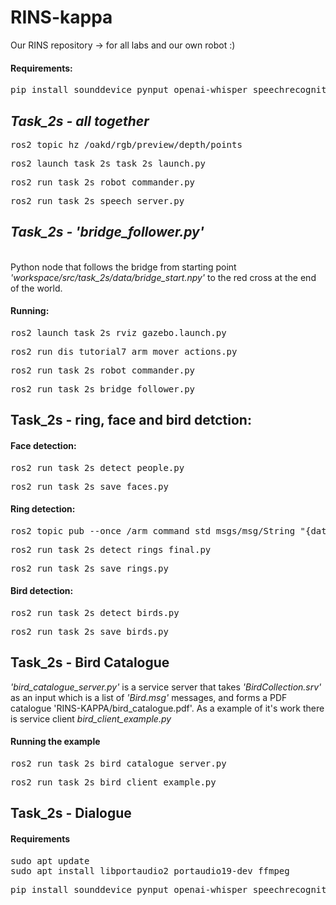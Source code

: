 # RINS-kappa
Our RINS repository -> for all labs and our own robot :)



#### Requirements:

<pre lang="markdown">pip install sounddevice pynput openai-whisper speechrecognition vosk deepface scikit-image</pre>

<h2><i>Task_2s - all together</i></h2>

<pre lang="markdown">ros2 topic hz /oakd/rgb/preview/depth/points</pre>
<pre lang="markdown">ros2 launch task_2s task_2s_launch.py</pre>
<pre lang="markdown">ros2 run task_2s robot_commander.py</pre>
<pre lang="markdown">ros2 run task_2s speech_server.py</pre>

<h2><i>Task_2s - 'bridge_follower.py'</i></h2> 
<br>Python node that follows the bridge from starting point <i>'workspace/src/task_2s/data/bridge_start.npy'</i> to the red cross at the end of the world.

#### Running:
<pre lang="markdown">ros2 launch task_2s rviz_gazebo.launch.py</pre>
<pre lang="markdown">ros2 run dis_tutorial7 arm_mover_actions.py</pre>
<pre lang="markdown">ros2 run task_2s robot_commander.py</pre>
<pre lang="markdown">ros2 run task_2s bridge_follower.py</pre>

<h2>Task_2s - ring, face and bird detction:</h2>

#### Face detection:
<pre lang="markdown">ros2 run task_2s detect_people.py</pre>
<pre lang="markdown">ros2 run task_2s save_faces.py</pre>

#### Ring detection:
<pre lang="markdown">ros2 topic pub --once /arm_command std_msgs/msg/String "{data: 'manual:[0.,0.0,0.6,1.0]'}"</pre>
<pre lang="markdown">ros2 run task_2s detect_rings_final.py</pre>
<pre lang="markdown">ros2 run task_2s save_rings.py</pre>

#### Bird detection:
<pre lang="markdown">ros2 run task_2s detect_birds.py</pre>
<pre lang="markdown">ros2 run task_2s save_birds.py</pre>

<h2>Task_2s - Bird Catalogue</h2>
<p><i>'bird_catalogue_server.py'</i> is a service server that takes <i>'BirdCollection.srv'</i> as an input which is a list of <i>'Bird.msg'</i> messages, and forms a PDF catalogue 'RINS-KAPPA/bird_catalogue.pdf'. As a example of it's work there is service client <i>bird_client_example.py</i></p>

#### Running the example
<pre lang="markdown">ros2 run task_2s bird_catalogue_server.py</pre>
<pre lang="markdown">ros2 run task_2s bird_client_example.py</pre>

<h2>Task_2s - Dialogue</h2>

#### Requirements
<pre lang="markdown">sudo apt update
sudo apt install libportaudio2 portaudio19-dev ffmpeg</pre>
<pre lang="markdown">pip install sounddevice pynput openai-whisper speechrecognition vosk</pre>
